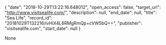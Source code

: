 {
  "date": "2018-10-29T13:22:16.648012", 
  "open_access": false, 
  "target_url": "http://www.visitsealife.com/", 
  "description": null, 
  "end_date": null, 
  "title": "Sea Life", 
  "record_id": "20181029T132216/ivHiX4L6RMgRmQp+cVW5bQ==", 
  "publisher": "visitsealife.com", 
  "start_date": null
}

None
